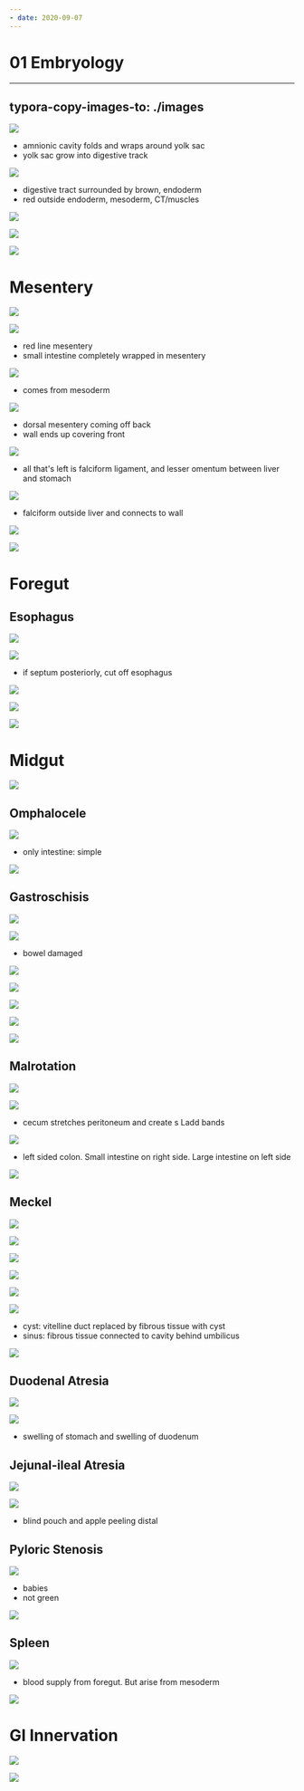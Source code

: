 ```yaml
---
- date: 2020-09-07
---
```


# 01 Embryology
---

## typora-copy-images-to: ./images

![](https://photos.thisispiggy.com/file/wikiFiles/40A81E70-AC16-4964-A58D-2A9F3746132D.jpg)

- amnionic cavity folds and wraps around yolk sac
- yolk sac grow into digestive track

![](https://photos.thisispiggy.com/file/wikiFiles/5BF8F21A-EC73-4AB6-97E5-1E86F34F2295.jpg)

- digestive tract surrounded by brown, endoderm
- red outside endoderm, mesoderm, CT/muscles

![](https://photos.thisispiggy.com/file/wikiFiles/6D57378B-FC11-4CEB-8FB5-F2F18C496479.jpg)

![](https://photos.thisispiggy.com/file/wikiFiles/E9834601-78CC-4F80-AE7F-7B221944C0D9.jpg)

![](https://photos.thisispiggy.com/file/wikiFiles/76550A61-0851-4378-9F34-E919B7DEECD3.jpg)

# Mesentery

![](https://photos.thisispiggy.com/file/wikiFiles/0A6128B7-B68F-402F-8E8A-445775D03069.jpg)

![](https://photos.thisispiggy.com/file/wikiFiles/6A5A8AC3-AD5D-4D2E-8393-B8D382D13B68.jpg)

- red line mesentery
- small intestine completely wrapped in mesentery

![](https://photos.thisispiggy.com/file/wikiFiles/92E7EE10-E74D-4A6B-8A09-E81D64E6AB16.jpg)

- comes from mesoderm

![](https://photos.thisispiggy.com/file/wikiFiles/AC90E026-4EE1-4480-9DEF-05C9AD372CB6.jpg)

- dorsal mesentery coming off back
- wall ends up covering front

![](https://photos.thisispiggy.com/file/wikiFiles/F4534230-E357-478A-B5B7-05A82A70028F.jpg)

- all that's left is falciform ligament, and lesser omentum between liver and stomach

![](https://photos.thisispiggy.com/file/wikiFiles/37E5438A-5356-4176-B57B-1BAEA931F75E.jpg)

- falciform outside liver and connects to wall

![](https://photos.thisispiggy.com/file/wikiFiles/F1A905BC-A40F-4767-A083-C308F7A4FC99.jpg)

![](https://photos.thisispiggy.com/file/wikiFiles/8C1CECFC-0B58-46DB-94E9-27600099B26E.jpg)

# Foregut

## Esophagus

![](https://photos.thisispiggy.com/file/wikiFiles/D56DE77E-CD59-4B13-A9C9-636A4F565625.jpg)

![](https://photos.thisispiggy.com/file/wikiFiles/597A454F-E53D-4253-9A7C-02F4B17AD2A0.jpg)

- if septum posteriorly, cut off esophagus

![](https://photos.thisispiggy.com/file/wikiFiles/DEC8046F-F67F-4BE5-B8B7-C54A1D903E07.jpg)

![](https://photos.thisispiggy.com/file/wikiFiles/D60695BC-9F30-4065-8061-076F401CD1E1.jpg)

![](https://photos.thisispiggy.com/file/wikiFiles/88FFA0DB-2F27-4F83-80D3-A1EADEB91768.jpg)

# Midgut

![](https://photos.thisispiggy.com/file/wikiFiles/A6E88A52-3450-4F9E-AD07-2C0F942BECEB.jpg)

## Omphalocele

![](https://photos.thisispiggy.com/file/wikiFiles/B232E715-6326-41C9-A301-8A316394371C.jpg)

- only intestine: simple

![](https://photos.thisispiggy.com/file/wikiFiles/5364F38C-3772-4EB2-9024-E721AB0FB878.jpg)

## Gastroschisis

![](https://photos.thisispiggy.com/file/wikiFiles/598103B1-56E1-47D9-A5B6-C7AD1AB20991.jpg)

![](https://photos.thisispiggy.com/file/wikiFiles/A7AD3975-B932-4795-9381-8424E3A49794.jpg)

- bowel damaged

![](https://photos.thisispiggy.com/file/wikiFiles/5069142E-67DC-4897-8E1E-4697E5767680.jpg)

![](https://photos.thisispiggy.com/file/wikiFiles/C3C67E78-86CE-4FB6-BD75-9996024B89C2.jpg)

![](https://photos.thisispiggy.com/file/wikiFiles/D914F4D9-F965-4567-B872-7A016995AB11.jpg)

![](https://photos.thisispiggy.com/file/wikiFiles/7338F030-7B61-4444-B711-445358DDA905.jpg)

![](https://photos.thisispiggy.com/file/wikiFiles/F128E1DE-4028-4C17-B2CC-59EA5AEE6E07.jpg)

## Malrotation

![](https://photos.thisispiggy.com/file/wikiFiles/6394A95B-77B8-4FBA-9756-3BA7661DB9A8.jpg)

![](https://photos.thisispiggy.com/file/wikiFiles/34F058CA-321F-465B-9114-BB011E21F77A.jpg)

- cecum stretches peritoneum and create s Ladd bands

![](https://photos.thisispiggy.com/file/wikiFiles/D90E7527-06A2-4D78-B23F-3975453801ED.jpg)

- left sided colon. Small intestine on right side. Large intestine on left side

![](https://photos.thisispiggy.com/file/wikiFiles/88E14F0A-2712-4100-AB13-54C85B3411C5.jpg)

## Meckel

![](https://photos.thisispiggy.com/file/wikiFiles/E9B505B8-5FAE-49BD-9D4E-2B6954B547C5.jpg)

![](https://photos.thisispiggy.com/file/wikiFiles/AAF3631D-DAD5-46AF-85CB-BFC8DC38A557.jpg)

![](https://photos.thisispiggy.com/file/wikiFiles/DED715A0-CF9E-4C91-990B-7B8207695410.jpg)

![](https://photos.thisispiggy.com/file/wikiFiles/0E4709C8-3334-415D-8DAD-5AB5C885788F.jpg)

![](https://photos.thisispiggy.com/file/wikiFiles/88A30DEA-5F9D-4F8B-BE54-61567ADAE289.jpg)

![](https://photos.thisispiggy.com/file/wikiFiles/B2B46FB0-A45E-46A6-8A4C-3DCDB6F5A688.jpg)

- cyst: vitelline duct replaced by fibrous tissue with cyst
- sinus: fibrous tissue connected to cavity behind umbilicus

![](https://photos.thisispiggy.com/file/wikiFiles/03452D09-9A49-4142-ABF5-BF689168F840.jpg)

## Duodenal Atresia

![](https://photos.thisispiggy.com/file/wikiFiles/6EA36487-FD0D-49B9-AE72-CBE0F44AF9F4.jpg)

![](https://photos.thisispiggy.com/file/wikiFiles/709441DB-1079-4D4B-98BB-9E52CF411D41.jpg)

- swelling of stomach and swelling of duodenum

## Jejunal-ileal Atresia

![](https://photos.thisispiggy.com/file/wikiFiles/CD9C15F5-C485-48CA-8419-CE61154ADD67.jpg)

![](https://photos.thisispiggy.com/file/wikiFiles/60EB81D3-A4C7-45B9-9FDD-D4011DCF60D8.jpg)

- blind pouch and apple peeling distal

## Pyloric Stenosis

![](https://photos.thisispiggy.com/file/wikiFiles/5B67E580-E981-4F4F-83C9-ECB098BE237F.jpg)

- babies
- not green

![](https://photos.thisispiggy.com/file/wikiFiles/55792C5C-0906-494E-A780-FB796EDFA02F.jpg)

## Spleen

![](https://photos.thisispiggy.com/file/wikiFiles/2F5C685F-16C4-48E9-89B4-F484F1C68B06.jpg)

- blood supply from foregut. But arise from mesoderm

![](https://photos.thisispiggy.com/file/wikiFiles/4364ED33-84FE-4726-BF5B-088525BA2F8A.jpg)

# GI Innervation

![](https://photos.thisispiggy.com/file/wikiFiles/6901810A-9C34-45B0-A6CD-A117CE4CF2AE.jpg)

![](https://photos.thisispiggy.com/file/wikiFiles/B9E0740A-CC7D-4B02-9061-68671DFC0E15.jpg)
